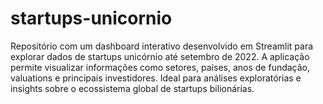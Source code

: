# startups-unicornio
Repositório com um dashboard interativo desenvolvido em Streamlit para explorar dados de startups unicórnio até setembro de 2022. A aplicação permite visualizar informações como setores, países, anos de fundação, valuations e principais investidores. Ideal para análises exploratórias e insights sobre o ecossistema global de startups bilionárias.
